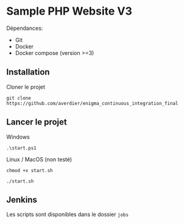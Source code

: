 # Sample PHP Website V3

Dépendances:
- Git
- Docker
- Docker compose (version >=3)

## Installation

Cloner le projet
```
git clone https://github.com/averdier/enigma_continuous_integration_final
```

## Lancer le projet

Windows
```
.\start.ps1
```

Linux / MacOS (non testé)
```
chmod +x start.sh

./start.sh
```

## Jenkins

Les scripts sont disponibles dans le dossier `jobs`